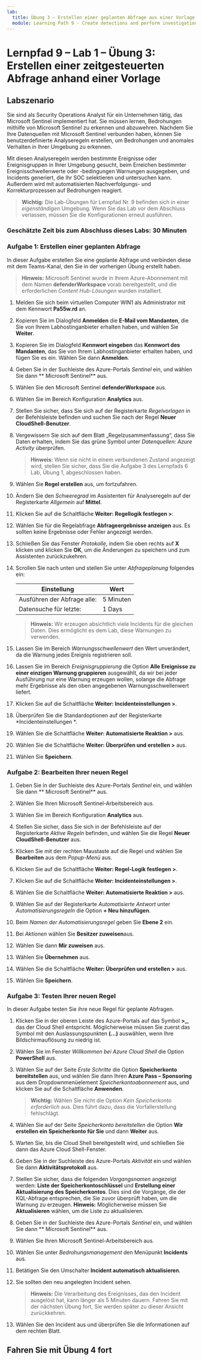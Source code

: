```yaml
---
lab:
  title: Übung 3 – Erstellen einer geplanten Abfrage aus einer Vorlage
  module: Learning Path 9 - Create detections and perform investigations using Microsoft Sentinel
---
```


# Lernpfad 9 – Lab 1 – Übung 3: Erstellen einer zeitgesteuerten Abfrage anhand einer Vorlage

## Labszenario

Sie sind als Security Operations Analyst für ein Unternehmen tätig, das Microsoft Sentinel implementiert hat. Sie müssen lernen, Bedrohungen mithilfe von Microsoft Sentinel zu erkennen und abzuwehren. Nachdem Sie Ihre Datenquellen mit Microsoft Sentinel verbunden haben, können Sie benutzerdefinierte Analyseregeln erstellen, um Bedrohungen und anomales Verhalten in Ihrer Umgebung zu erkennen.

Mit diesen Analyseregeln werden bestimmte Ereignisse oder Ereignisgruppen in Ihrer Umgebung gesucht, beim Erreichen bestimmter Ereignisschwellenwerte oder -bedingungen Warnungen ausgegeben, und Incidents generiert, die Ihr SOC selektieren und untersuchen kann. Außerdem wird mit automatisierten Nachverfolgungs- und Korrekturprozessen auf Bedrohungen reagiert.

>**Wichtig:** Die Lab-Übungen für Lernpfad Nr. 9 befinden sich in einer *eigenständigen* Umgebung. Wenn Sie das Lab vor dem Abschluss verlassen, müssen Sie die Konfigurationen erneut ausführen.

### Geschätzte Zeit bis zum Abschluss dieses Labs: 30 Minuten

### Aufgabe 1: Erstellen einer geplanten Abfrage

In dieser Aufgabe erstellen Sie eine geplante Abfrage und verbinden diese mit dem Teams-Kanal, den Sie in der vorherigen Übung erstellt haben.

>**Hinweis:** Microsoft Sentinel wurde in Ihrem Azure-Abonnement mit dem Namen **defenderWorkspace** vorab bereitgestellt, und die erforderlichen *Content Hub-Lösungen* wurden installiert.

1. Melden Sie sich beim virtuellen Computer WIN1 als Administrator mit dem Kennwort **Pa55w.rd** an.  

1. Kopieren Sie im Dialogfeld **Anmelden** die **E-Mail vom Mandanten**, die Sie von Ihrem Labhostinganbieter erhalten haben, und wählen Sie **Weiter**.

1. Kopieren Sie im Dialogfeld **Kennwort eingeben** das **Kennwort des Mandanten**, das Sie von Ihrem Labhostinganbieter erhalten haben, und fügen Sie es ein. Wählen Sie dann **Anmelden**.

1. Geben Sie in der Suchleiste des Azure-Portals *Sentinel* ein, und wählen Sie dann ** Microsoft Sentinel** aus.

1. Wählen Sie den Microsoft Sentinel **defenderWorkspace** aus.

1. Wählen Sie im Bereich Konfiguration **Analytics** aus.

1. Stellen Sie sicher, dass Sie sich auf der Registerkarte *Regelvorlagen* in der Befehlsleiste befinden und suchen Sie nach der Regel **Neuer CloudShell-Benutzer**.

1. Vergewissern Sie sich auf dem Blatt „Regelzusammenfassung“, dass Sie Daten erhalten, indem Sie das grüne Symbol unter *Datenquellen: Azure Activity* überprüfen.

    >**Hinweis:** Wenn sie nicht in einem verbundenen Zustand angezeigt wird, stellen Sie sicher, dass Sie die Aufgabe 3 des Lernpfads 6 Lab, Übung 1, abgeschlossen haben.

1. Wählen Sie **Regel erstellen** aus, um fortzufahren.

1. Ändern Sie den *Schweregrad* im Assistenten für Analyseregeln auf der Registerkarte *Allgemein* auf **Mittel**.

1. Klicken Sie auf die Schaltfläche **Weiter: Regellogik festlegen >**:

1. Wählen Sie für die Regelabfrage **Abfrageergebnisse anzeigen** aus. Es sollten keine Ergebnisse oder Fehler angezeigt werden.

1. Schließen Sie das Fenster *Protokolle*, indem Sie oben rechts auf **X** klicken und klicken Sie **OK**, um die Änderungen zu speichern und zum Assistenten zurückzukehren.

1. Scrollen Sie nach unten und stellen Sie unter *Abfrageplanung* folgendes ein:

    |Einstellung|Wert|
    |---|---|
    |Ausführen der Abfrage alle:|5 Minuten|
    |Datensuche für letzte:|1 Days|

    >**Hinweis:** Wir erzeugen absichtlich viele Incidents für die gleichen Daten. Dies ermöglicht es dem Lab, diese Warnungen zu verwenden.

1. Lassen Sie im Bereich *Warnungsschwellenwert* den Wert unverändert, da die Warnung jedes Ereignis registrieren soll.

1. Lassen Sie im Bereich *Ereignisgruppierung* die Option **Alle Ereignisse zu einer einzigen Warnung gruppieren** ausgewählt, da wir bei jeder Ausführung nur eine Warnung erzeugen wollen, solange die Abfrage mehr Ergebnisse als den oben angegebenen Warnungsschwellenwert liefert.

1. Klicken Sie auf die Schaltfläche **Weiter: Incidenteinstellungen >**.

1. Überprüfen Sie die Standardoptionen auf der Registerkarte *Incidenteinstellungen *.

1. Wählen Sie die Schaltfläche **Weiter: Automatisierte Reaktion >** aus.

1. Wählen Sie die Schaltfläche **Weiter: Überprüfen und erstellen >** aus.
  
1. Wählen Sie **Speichern**.

### Aufgabe 2: Bearbeiten Ihrer neuen Regel

1. Geben Sie in der Suchleiste des Azure-Portals *Sentinel* ein, und wählen Sie dann ** Microsoft Sentinel** aus.

1. Wählen Sie Ihren Microsoft Sentinel-Arbeitsbereich aus.

1. Wählen Sie im Bereich Konfiguration **Analytics** aus.

1. Stellen Sie sicher, dass Sie sich in der Befehlsleiste auf der Registerkarte *Aktive Regeln* befinden, und wählen Sie die Regel **Neuer CloudShell-Benutzer** aus.

1. Klicken Sie mit der rechten Maustaste auf die Regel und wählen Sie **Bearbeiten** aus dem *Popup-Menü* aus.

1. Klicken Sie auf die Schaltfläche **Weiter: Regel-Logik festlegen >**.

1. Klicken Sie auf die Schaltfläche **Weiter: Incidenteinstellungen >**.

1. Wählen Sie die Schaltfläche **Weiter: Automatisierte Reaktion >** aus.

1. Wählen Sie auf der Registerkarte *Automatisierte Antwort* unter *Automatisierungsregeln* die Option **+ Neu hinzufügen**.

1. Beim *Namen der Automatisierungsregel* geben Sie **Ebene 2** ein.

1. Bei *Aktionen* wählen Sie **Besitzer zuweisen**aus.

1. Wählen Sie dann **Mir zuweisen** aus.

1. Wählen Sie **Übernehmen** aus.

1. Wählen Sie die Schaltfläche **Weiter: Überprüfen und erstellen >** aus.
  
1. Wählen Sie **Speichern**.

### Aufgabe 3: Testen Ihrer neuen Regel

In dieser Aufgabe testen Sie ihre neue Regel für geplante Abfragen.

1. Klicken Sie in der oberen Leiste des Azure-Portals auf das Symbol **>_**, das der Cloud Shell entspricht. Möglicherweise müssen Sie zuerst das Symbol mit den Auslassungspunkten **(...)** auswählen, wenn Ihre Bildschirmauflösung zu niedrig ist.

1. Wählen Sie im Fenster *Willkommen bei Azure Cloud Shell* die Option **PowerShell** aus.

1. Wählen Sie auf der Seite *Erste Schritte* die Option **Speicherkonto bereitstellen** aus, und wählen Sie dann Ihren **Azure Pass – Sponsoring** aus dem Dropdownmenüelement *Speicherkontoabonnement* aus, und klicken Sie auf die Schaltfläche **Anwenden**.

    >**Wichtig:** Wählen Sie nicht die Option *Kein Speicherkonto erforderlich* aus. Dies führt dazu, dass die Vorfallerstellung fehlschlägt.

1. Wählen Sie auf der Seite *Speicherkonto bereitstellen* die Option **Wir erstellen ein Speicherkonto für Sie** und dann **Weiter** aus.

1. Warten Sie, bis die Cloud Shell bereitgestellt wird, und schließen Sie dann das Azure Cloud Shell-Fenster.

1. Geben Sie in der Suchleiste des Azure-Portals *Aktivität* ein und wählen Sie dann **Aktivitätsprotokoll** aus.

1. Stellen Sie sicher, dass die folgenden *Vorgangsnamen* angezeigt werden: **Liste der Speicherkontoschlüssel** und **Erstellung einer Aktualisierung des Speicherkontos**. Dies sind die Vorgänge, die der KQL-Abfrage entsprechen, die Sie zuvor überprüft haben, um die Warnung zu erzeugen. **Hinweis:** Möglicherweise müssen Sie **Aktualisieren** wählen, um die Liste zu aktualisieren.

1. Geben Sie in der Suchleiste des Azure-Portals *Sentinel* ein, und wählen Sie dann ** Microsoft Sentinel** aus.

1. Wählen Sie Ihren Microsoft Sentinel-Arbeitsbereich aus.

1. Wählen Sie unter *Bedrohungsmanagement* den Menüpunkt **Incidents** aus.

1. Betätigen Sie den Umschalter **Incident automatisch aktualisieren**.

1. Sie sollten den neu angelegten Incident sehen.

    >**Hinweis:** Die Verarbeitung des Ereignisses, das den Incident ausgelöst hat, kann länger als 5 Minuten dauern. Fahren Sie mit der nächsten Übung fort, Sie werden später zu dieser Ansicht zurückkehren.

1. Wählen Sie den Incident aus und überprüfen Sie die Informationen auf dem rechten Blatt.

## Fahren Sie mit Übung 4 fort
